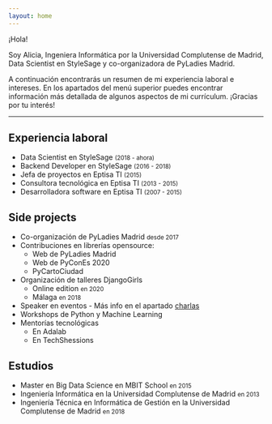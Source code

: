 ```yaml
---
layout: home
---
```


¡Hola!

Soy Alicia, Ingeniera Informática por la Universidad Complutense de Madrid, Data Scientist en StyleSage y co-organizadora de PyLadies Madrid.

A continuación encontrarás un resumen de mi experiencia laboral e intereses. En los apartados del menú superior puedes encontrar información más detallada de algunos aspectos de mi currículum. ¡Gracias por tu interés!

-------------------------------------------------------------

## Experiencia laboral
- Data Scientist en StyleSage <small>(2018 - ahora)</small>
- Backend Developer en StyleSage <small>(2016 - 2018)</small>
- Jefa de proyectos en Eptisa TI <small>(2015)</small>
- Consultora tecnológica en Eptisa TI <small>(2013 - 2015)</small>
- Desarrolladora software en Eptisa TI <small>(2007 - 2015)</small>

## Side projects
- Co-organización de PyLadies Madrid <small>desde 2017</small>
- Contribuciones en librerías opensource:
    - Web de PyLadies Madrid
    - Web de PyConEs 2020
    - PyCartoCiudad
- Organización de talleres DjangoGirls
    - Online edition <small>en 2020</small>
    - Málaga <small>en 2018</small>
- Speaker en eventos - Más info en el apartado [charlas](/talks)
- Workshops de Python y Machine Learning
- Mentorías tecnológicas
    - En Adalab
    - En TechShessions

## Estudios
- Master en Big Data Science en MBIT School <small>en 2015</small>
- Ingeniería Informática en la Universidad Complutense de Madrid <small>en 2013</small>
- Ingeniería Técnica en Informática de Gestión en la Universidad Complutense de Madrid <small>en 2018</small>
